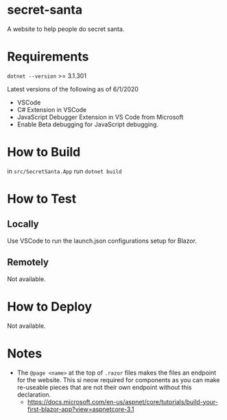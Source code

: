 # secret-santa
A website to help people do secret santa.

# Requirements
`dotnet --version` >= 3.1.301

Latest versions of the following as of 6/1/2020
* VSCode
* C# Extension in VSCode
* JavaScript Debugger Extension in VS Code from Microsoft 
* Enable Beta debugging for JavaScript debugging.

# How to Build
in `src/SecretSanta.App` run `dotnet build`

# How to Test
## Locally
Use VSCode to run the launch.json configurations setup for Blazor.

## Remotely
Not available.

# How to Deploy
Not available.

# Notes
* The `@page <name>` at the top of `.razor` files makes the files an endpoint for the website. This si neow required for components as you can make re-useable pieces that are not their own endpoint without this declaration.
  * https://docs.microsoft.com/en-us/aspnet/core/tutorials/build-your-first-blazor-app?view=aspnetcore-3.1

